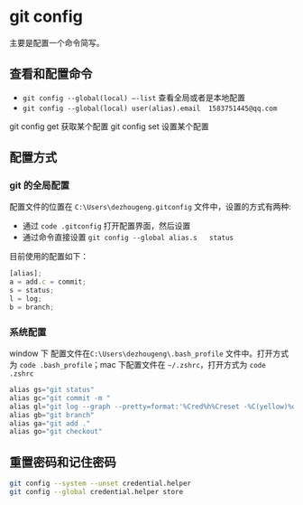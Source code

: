 # git config

主要是配置一个命令简写。

## 查看和配置命令

- `git config --global(local) —-list` 查看全局或者是本地配置
- `git config --global(local) user(alias).email  1583751445@qq.com`

git config get 获取某个配置
git config set 设置某个配置

## 配置方式

### git 的全局配置

配置文件的位置在 `C:\Users\dezhougeng.gitconfig` 文件中，设置的方式有两种:

- 通过 `code .gitconfig` 打开配置界面，然后设置
- 通过命令直接设置 `git config --global alias.s   status`

目前使用的配置如下：

```javascript
[alias];
a = add.c = commit;
s = status;
l = log;
b = branch;
```

### 系统配置

window 下 配置文件在`C:\Users\dezhougeng\.bash_profile` 文件中。打开方式为 `code .bash_profile`；mac 下配置文件在 `~/.zshrc`，打开方式为 `code .zshrc`

```javascript
alias gs="git status"
alias gc="git commit -m "
alias gl="git log --graph --pretty=format:'%Cred%h%Creset -%C(yellow)%d%Creset %s %Cgreen(%cr) %C(bold blue)<%an>%Creset' --abbrev-commit  "
alias gb="git branch"
alias ga="git add ."
alias go="git checkout"
```

## 重置密码和记住密码

```bash
git config --system --unset credential.helper
git config --global credential.helper store
```
